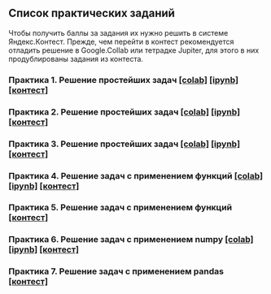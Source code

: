 ## Список практических заданий

Чтобы получить баллы за задания их нужно решить в системе Яндекс.Контест. Прежде, чем перейти в контест рекомендуется отладить решение в Google.Collab или тетрадке Jupiter, для этого в них продублированы задания из контеста. 

### Практика 1. Решение простейших задач [[colab]](https://colab.research.google.com/drive/1iIFWp8OtjOt75vyppwRi3sDueso3e8f_?usp=sharing) [[ipynb]](./practice1_tasks.ipynb) [[контест]](https://contest.yandex.ru/contest/40502/enter/) 

### Практика 2. Решение простейших задач [[colab]](https://colab.research.google.com/drive/1pPTn6iFiWvBo4fXlgpzfn8T4dtTUt8Jk?usp=sharing) [[ipynb]](./practice2_tasks.ipynb) [[контест]](https://contest.yandex.ru/contest/40767/enter/) 

### Практика 3. Решение простейших задач [[colab]](https://colab.research.google.com/drive/1C2hN475puWWhVoIwW6UII-czJiAS4xT0?usp=sharing) [[ipynb]](./practice3_tasks.ipynb) [[контест]](https://contest.yandex.ru/contest/40928/enter/) 

### Практика 4. Решение задач с применением функций [[colab]](https://colab.research.google.com/drive/1RFA-fDVxrOu4Am5DnFfwuKVSpEoLE3kA?usp=sharing) [[ipynb]](./practice4_tasks.ipynb) [[контест]](https://contest.yandex.ru/contest/41188/enter/) 

### Практика 5. Решение задач с применением функций [[контест]](./practice5_tasks.md) 

### Практика 6. Решение задач с применением numpy [[colab]](https://colab.research.google.com/drive/1BcE5enozr2h-eAgBi8fIAe7lWpTZ4Rtw?usp=sharing) [[ipynb]](./practice6_tasks.ipynb) [[контест]](https://contest.yandex.ru/contest/41874/enter/) 

### Практика 7. Решение задач с применением pandas [[контест]](./practice7_tasks.md)
